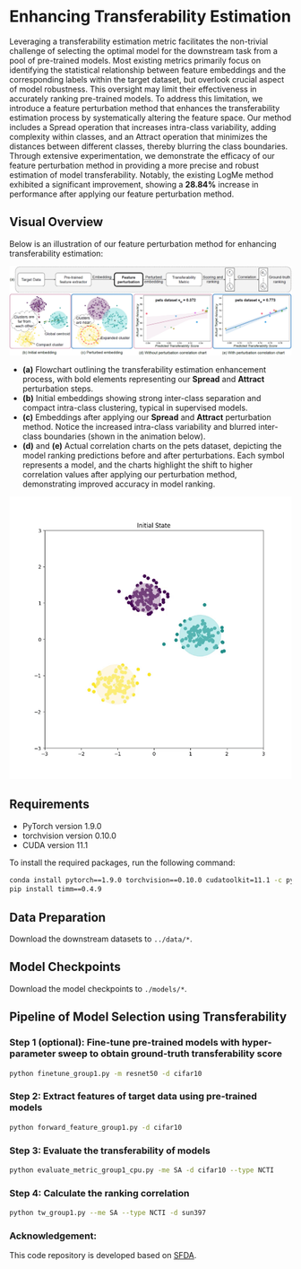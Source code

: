 # Enhancing Transferability Estimation

Leveraging a transferability estimation metric facilitates the non-trivial challenge of selecting the optimal model for the downstream task from a pool of pre-trained models. Most existing metrics primarily focus on identifying the statistical relationship between feature embeddings and the corresponding labels within the target dataset, but overlook crucial aspect of model robustness. This oversight may limit their effectiveness in accurately ranking pre-trained models. To address this limitation, we introduce a feature perturbation method that enhances the transferability estimation process by systematically altering the feature space. Our method includes a Spread operation that increases intra-class variability, adding complexity within classes, and an Attract operation that minimizes the distances between different classes, thereby blurring the class boundaries. Through extensive experimentation, we demonstrate the efficacy of our feature perturbation method in providing a more precise and robust estimation of model transferability. Notably, the existing LogMe method exhibited a significant improvement, showing a **28.84%** increase in performance after applying our feature perturbation method.

## Visual Overview

Below is an illustration of our feature perturbation method for enhancing transferability estimation:

![Teaser Figure](teaser.png)

- **(a)** Flowchart outlining the transferability estimation enhancement process, with bold elements representing our **Spread** and **Attract** perturbation steps.
- **(b)** Initial embeddings showing strong inter-class separation and compact intra-class clustering, typical in supervised models.
- **(c)** Embeddings after applying our **Spread** and **Attract** perturbation method. Notice the increased intra-class variability and blurred inter-class boundaries (shown in the animation below).
- **(d)** and **(e)** Actual correlation charts on the pets dataset, depicting the model ranking predictions before and after perturbations. Each symbol represents a model, and the charts highlight the shift to higher correlation values after applying our perturbation method, demonstrating improved accuracy in model ranking.

![Demo Video](https://github.com/prafful-kumar/enhancing_TE/blob/main/spread_attract_animation.gif)

## Requirements

- PyTorch version 1.9.0
- torchvision version 0.10.0
- CUDA version 11.1

To install the required packages, run the following command:

```bash
conda install pytorch==1.9.0 torchvision==0.10.0 cudatoolkit=11.1 -c pytorch
pip install timm==0.4.9
```


## Data Preparation

Download the downstream datasets to `../data/*`.

## Model Checkpoints

Download the model checkpoints to `./models/*`.

## Pipeline of Model Selection using Transferability

### Step 1 (optional): Fine-tune pre-trained models with hyper-parameter sweep to obtain ground-truth transferability score

```bash
python finetune_group1.py -m resnet50 -d cifar10
```

### Step 2: Extract features of target data using pre-trained models

```bash
python forward_feature_group1.py -d cifar10
```

### Step 3: Evaluate the transferability of models

```bash
python evaluate_metric_group1_cpu.py -me SA -d cifar10 --type NCTI 
```

### Step 4: Calculate the ranking correlation

```bash
python tw_group1.py --me SA --type NCTI -d sun397
```

### Acknowledgement:

This code repository is developed based on [SFDA](https://github.com/TencentARC/SFDA.git).

